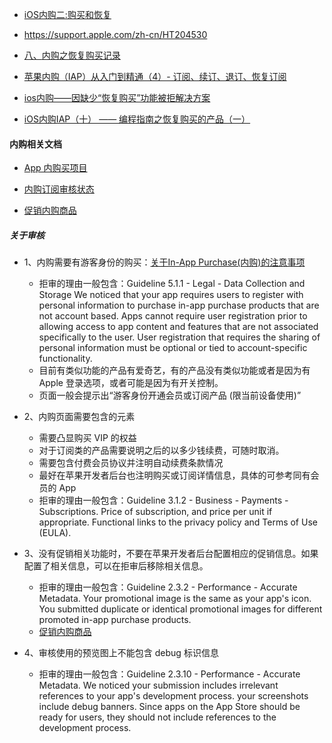 - [iOS内购二:购买和恢复](https://blog.csdn.net/u014084081/article/details/108404868)

- https://support.apple.com/zh-cn/HT204530

- [八、<iOS IAP>内购之恢复购买记录](https://www.jianshu.com/p/5d92fb42aae8)

- [苹果内购（IAP）从入门到精通（4）- 订阅、续订、退订、恢复订阅](https://juejin.cn/post/7050041490080268319)

- [ios内购——因缺少“恢复购买”功能被拒解决方案](https://www.vinchin.com/blog/vinchin-technique-share-details.html?id=22443)

- [iOS内购IAP（十） —— 编程指南之恢复购买的产品（一）](https://www.jianshu.com/p/4cbbea03f24f)


#### 内购相关文档

- [App 内购买项目](https://developer.apple.com/cn/in-app-purchase/)

- [内购订阅审核状态](https://developer.apple.com/help/app-store-connect/reference/in-app-purchase-localization-statuses)

- [促销内购商品](https://developer.apple.com/app-store/promoting-in-app-purchases/)


##### 关于审核

- 1、内购需要有游客身份的购买：[关于In-App Purchase(内购)的注意事项](https://www.cnblogs.com/ITCoderW/p/8403787.html)
  - 拒审的理由一般包含：Guideline 5.1.1 - Legal - Data Collection and Storage We noticed that your app requires users to register with personal information to purchase in-app purchase products that are not account based. Apps cannot require user registration prior to allowing access to app content and features that are not associated specifically to the user. User registration that requires the sharing of personal information must be optional or tied to account-specific functionality.
  - 目前有类似功能的产品有爱奇艺，有的产品没有类似功能或者是因为有 Apple 登录选项，或者可能是因为有开关控制。
  - 页面一般会提示出“游客身份开通会员或订阅产品 (限当前设备使用)”
- 2、内购页面需要包含的元素
  - 需要凸显购买 VIP 的权益
  - 对于订阅类的产品需要说明之后的以多少钱续费，可随时取消。
  - 需要包含付费会员协议并注明自动续费条款情况
  - 最好在苹果开发者后台也注明购买或订阅详情信息，具体的可参考同有会员的 App
  - 拒审的理由一般包含：Guideline 3.1.2 - Business - Payments - Subscriptions. Price of subscription, and price per unit if appropriate. Functional links to the privacy policy and Terms of Use (EULA).

- 3、没有促销相关功能时，不要在苹果开发者后台配置相应的促销信息。如果配置了相关信息，可以在拒审后移除相关信息。

  - 拒审的理由一般包含：Guideline 2.3.2 - Performance - Accurate Metadata. Your promotional image is the same as your app's icon. You submitted duplicate or identical promotional images for different promoted in-app purchase products.
  - [促销内购商品](https://developer.apple.com/app-store/promoting-in-app-purchases/)

- 4、审核使用的预览图上不能包含 debug 标识信息

  - 拒审的理由一般包含：Guideline 2.3.10 - Performance - Accurate Metadata. We noticed your submission includes irrelevant references to your app's development process. your screenshots include debug banners. Since apps on the App Store should be ready for users, they should not include references to the development process.
